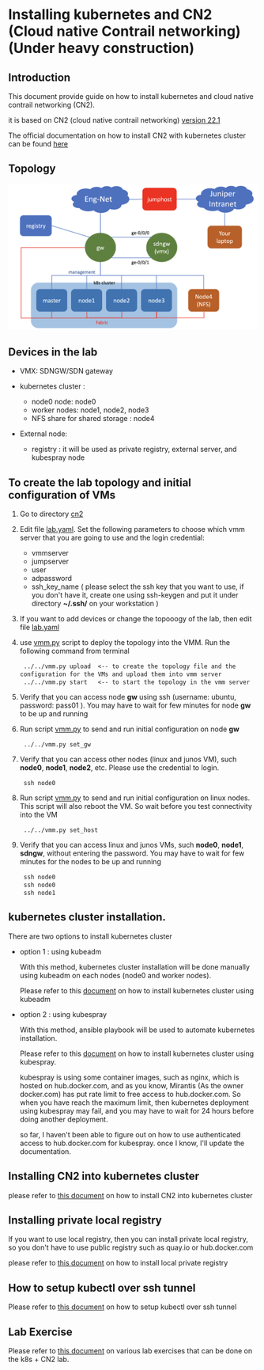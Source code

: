 # Installing kubernetes and CN2 (Cloud native Contrail networking) (Under heavy construction)
## Introduction 

This document provide guide on how to install kubernetes and cloud native contrail networking (CN2).

it is based on CN2 (cloud native contrail networking) [version 22.1](https://www.juniper.net/documentation/us/en/software/cn-cloud-native22/release-notes/22.1/cn-cloud-native-release-notes-22.1/topics/concept/cn-cloud-native-22.1-supported-platforms.html)

The official documentation on how to install CN2 with kubernetes cluster can be found [here](https://www.juniper.net/documentation/us/en/software/cn-cloud-native22/cn-cloud-native-k8s-install-and-lcm/index.html)


## Topology
![topology](images/topology.png)

## Devices in the lab
- VMX: SDNGW/SDN gateway 

- kubernetes cluster :
  - node0 node: node0
  - worker nodes: node1, node2, node3
  - NFS share for shared storage : node4

- External node:
  - registry : it will be used as private registry, external server, and kubespray node

## To create the lab topology and initial configuration of VMs
1. Go to directory [cn2](./)

2. Edit file [lab.yaml](./lab.yaml). Set the following parameters to choose which vmm server that you are going to use and the login credential:
    - vmmserver 
    - jumpserver
    - user 
    - adpassword
    - ssh_key_name ( please select the ssh key that you want to use, if you don't have it, create one using ssh-keygen and put it under directory **~/.ssh/** on your workstation )
3. If you want to add devices or change the topooogy of the lab, then edit file [lab.yaml](lab.yaml)
4. use [vmm.py](../../vmm.py) script to deploy the topology into the VMM. Run the following command from terminal

        ../../vmm.py upload  <-- to create the topology file and the configuration for the VMs and upload them into vmm server
        ../../vmm.py start   <-- to start the topology in the vmm server

5. Verify that you can access node **gw** using ssh (username: ubuntu,  password: pass01 ). You may have to wait for few minutes for node **gw** to be up and running
6. Run script [vmm.py](../../vmm.py) to send and run initial configuration on node **gw**

        ../../vmm.py set_gw

7. Verify that you can access other nodes (linux and junos VM), such **node0**, **node1**, **node2**, etc. Please use the credential to login.

        ssh node0

8. Run script [vmm.py](../../vmm.py) to send and run initial configuration on linux nodes. This script will also reboot the VM. So wait before you test connectivity into the VM

        ../../vmm.py set_host

9. Verify that you can access linux and junos VMs, such **node0**, **node1**, **sdngw**, without entering the password. You may have to wait for few minutes for the nodes to be up and running

        ssh node0
        ssh node0
        ssh node1

## kubernetes cluster installation.

There are two options to install kubernetes cluster
- option 1 : using kubeadm
  
  With this method, kubernetes cluster installation will be done manually using kubeadm on each nodes (node0 and worker nodes).
  
  Please refer to this [document](install_k8s_using_kubeadm.md) on how to install kubernetes cluster using kubeadm

- option 2 : using kubespray

  With this method, ansible playbook will be used to automate kubernetes installation.

  Please refer to this [document](install_k8s_using_kubespray.md) on how to install kubernetes cluster using kubespray.

  kubespray is using some container images, such as nginx, which is hosted on hub.docker.com, and as you know, Mirantis (As the owner docker.com) has put rate limit to free access to hub.docker.com. So when you have reach the maximum limit, then kubernetes deployment using kubespray may fail, and you may have to wait for 24 hours before doing another deployment.

  so far, I haven't been able to figure out on how to use authenticated access to hub.docker.com for kubespray. once I know, I'll update the documentation.

## Installing CN2 into kubernetes cluster
please refer to [this document](cn2_installation.md) on how to install CN2 into kubernetes cluster

## Installing private local registry

If you want to use local registry, then you can install private local registry, so you don't have to use public registry such as quay.io or hub.docker.com

please refer to [this document](private_registry_installation.md) on how to install local private registry

## How to setup kubectl over ssh tunnel

Please refer to [this document](kubectl_over_ssh.md) on how to setup kubectl over ssh tunnel

## Lab Exercise

Please refer to [this document](lab_exercise/README.md) on various lab exercises that can be done on the k8s + CN2 lab.


